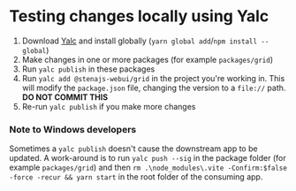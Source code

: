 # Testing changes locally using Yalc

1. Download [Yalc](https://github.com/wclr/yalc) and install globally (`yarn global add`/`npm install --global`)
2. Make changes in one or more packages (for example `packages/grid`)
3. Run `yalc publish` in these packages
4. Run `yalc add @stenajs-webui/grid` in the project you're working in. This will modify the `package.json` file, changing the version to a `file://` path. **DO NOT COMMIT THIS**
5. Re-run `yalc publish` if you make more changes

### Note to Windows developers

Sometimes a `yalc publish` doesn't cause the downstream app to be updated. A work-around is to run `yalc push --sig` in the package folder (for example `packages/grid`) and then `rm .\node_modules\.vite -Confirm:$false -force -recur && yarn start` in the root folder of the consuming app.
